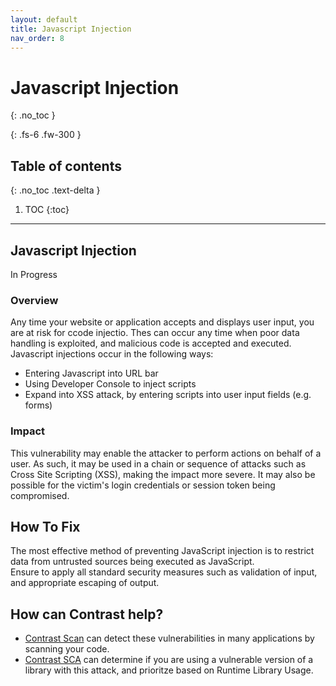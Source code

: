 ```yaml
---
layout: default
title: Javascript Injection
nav_order: 8
---
```


# Javascript Injection
{: .no_toc }

{: .fs-6 .fw-300 }

## Table of contents
{: .no_toc .text-delta }

1. TOC
{:toc}

---

## Javascript Injection

In Progress 


### Overview 

Any time your website or application accepts and displays user input, you are at risk for ccode injectio. 
Thes can occur any time when poor data handling is exploited, and malicious code is accepted and executed.
Javascript injections occur in the following ways:
- Entering Javascript into URL bar
- Using Developer Console to inject scripts
- Expand into XSS attack, by entering scripts into user input fields (e.g. forms)


### Impact 

This vulnerability may enable the attacker to perform actions on behalf of a user. As such, it may be used in a chain or sequence of attacks such as Cross Site Scripting (XSS), making the impact more severe. It may also be possible for the victim's login credentials or session token being compromised. 



## How To Fix 

The most effective method of preventing JavaScript injection is to restrict data from untrusted sources being executed as JavaScript. 
<br/> 
Ensure to apply all standard security measures such as validation of input, and appropriate escaping of output.




## How can Contrast help?

- [Contrast Scan](https://www.contrastsecurity.com/contrast-scan) can detect these vulnerabilities in many applications by scanning your code.
- [Contrast SCA](https://www.contrastsecurity.com/contrast-sca) can determine if you are using a vulnerable version of a library with this attack, and prioritze based on Runtime Library Usage.

